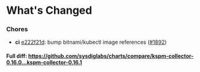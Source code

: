 # What's Changed

### Chores
- **ci** [e222f21d](https://github.com/sysdiglabs/charts/commit/e222f21de483926259c9574e4c2d9679681b9ddb): bump bitnami/kubectl image references ([#1892](https://github.com/sysdiglabs/charts/issues/1892))
#### Full diff: https://github.com/sysdiglabs/charts/compare/kspm-collector-0.16.0...kspm-collector-0.16.1
